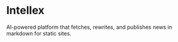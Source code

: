 # Intellex
AI-powered platform that fetches, rewrites, and publishes news in markdown for static sites.
